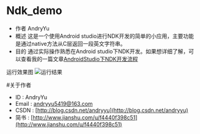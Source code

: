# Ndk_demo
* 作者 AndryYu
* 概述 这是一个使用Android studio进行NDK开发的简单的小应用，主要功能是通过native方法从C层返回一段英文字符串。
* 目的 通过实际操作熟悉在Android studio下NDK开发。如果想详细了解，可以查看我的一篇文章[AndroidStudio下NDK开发流程](http://www.jianshu.com/p/8d22a1075432)

运行效果图
![运行结果](http://upload-images.jianshu.io/upload_images/5361549-1fb25c5bcd121484.PNG?imageMogr2/auto-orient/strip%7CimageView2/2/w/420)



#关于作者
* ID : AndryYu
* Email : andryyu5419@163.com 
* CSDN : [http://blog.csdn.net/andryyu](http://blog.csdn.net/andryyu)
* 简书 : [http://www.jianshu.com/u/f4440f398c51](http://www.jianshu.com/u/f4440f398c51)
